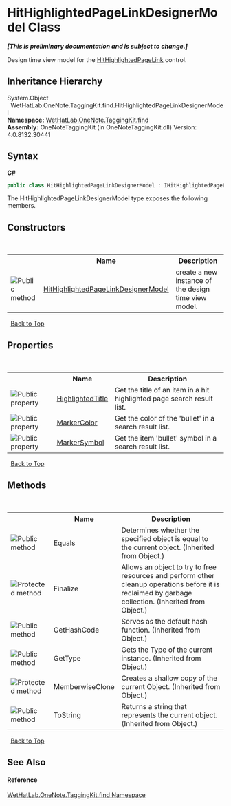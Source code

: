 # HitHighlightedPageLinkDesignerModel Class
 _**\[This is preliminary documentation and is subject to change.\]**_

Design time view model for the <a href="966dba74-7e30-e7ae-0c01-027505f35810">HitHighlightedPageLink</a> control.


## Inheritance Hierarchy
System.Object<br />&nbsp;&nbsp;WetHatLab.OneNote.TaggingKit.find.HitHighlightedPageLinkDesignerModel<br />
**Namespace:**&nbsp;<a href="0e3a8efd-07d2-1709-b1cd-709153222081">WetHatLab.OneNote.TaggingKit.find</a><br />**Assembly:**&nbsp;OneNoteTaggingKit (in OneNoteTaggingKit.dll) Version: 4.0.8132.30441

## Syntax

**C#**<br />
``` C#
public class HitHighlightedPageLinkDesignerModel : IHitHighlightedPageLinkModel
```

The HitHighlightedPageLinkDesignerModel type exposes the following members.


## Constructors
&nbsp;<table><tr><th></th><th>Name</th><th>Description</th></tr><tr><td>![Public method](media/pubmethod.gif "Public method")</td><td><a href="611c7bcb-f33e-fc0a-2f53-04f62fac8689">HitHighlightedPageLinkDesignerModel</a></td><td>
create a new instance of the design time view model.</td></tr></table>&nbsp;
<a href="#hithighlightedpagelinkdesignermodel-class">Back to Top</a>

## Properties
&nbsp;<table><tr><th></th><th>Name</th><th>Description</th></tr><tr><td>![Public property](media/pubproperty.gif "Public property")</td><td><a href="acf32d1f-dfb5-c06d-ae72-710e69f013ad">HighlightedTitle</a></td><td>
Get the title of an item in a hit highlighted page search result list.</td></tr><tr><td>![Public property](media/pubproperty.gif "Public property")</td><td><a href="fb1dac94-235d-5a7a-35f5-db13335ec916">MarkerColor</a></td><td>
Get the color of the 'bullet' in a search result list.</td></tr><tr><td>![Public property](media/pubproperty.gif "Public property")</td><td><a href="b1dafc00-3022-8bad-a36f-1381e1d25704">MarkerSymbol</a></td><td>
Get the item 'bullet' symbol in a search result list.</td></tr></table>&nbsp;
<a href="#hithighlightedpagelinkdesignermodel-class">Back to Top</a>

## Methods
&nbsp;<table><tr><th></th><th>Name</th><th>Description</th></tr><tr><td>![Public method](media/pubmethod.gif "Public method")</td><td>Equals</td><td>
Determines whether the specified object is equal to the current object.
 (Inherited from Object.)</td></tr><tr><td>![Protected method](media/protmethod.gif "Protected method")</td><td>Finalize</td><td>
Allows an object to try to free resources and perform other cleanup operations before it is reclaimed by garbage collection.
 (Inherited from Object.)</td></tr><tr><td>![Public method](media/pubmethod.gif "Public method")</td><td>GetHashCode</td><td>
Serves as the default hash function.
 (Inherited from Object.)</td></tr><tr><td>![Public method](media/pubmethod.gif "Public method")</td><td>GetType</td><td>
Gets the Type of the current instance.
 (Inherited from Object.)</td></tr><tr><td>![Protected method](media/protmethod.gif "Protected method")</td><td>MemberwiseClone</td><td>
Creates a shallow copy of the current Object.
 (Inherited from Object.)</td></tr><tr><td>![Public method](media/pubmethod.gif "Public method")</td><td>ToString</td><td>
Returns a string that represents the current object.
 (Inherited from Object.)</td></tr></table>&nbsp;
<a href="#hithighlightedpagelinkdesignermodel-class">Back to Top</a>

## See Also


#### Reference
<a href="0e3a8efd-07d2-1709-b1cd-709153222081">WetHatLab.OneNote.TaggingKit.find Namespace</a><br />